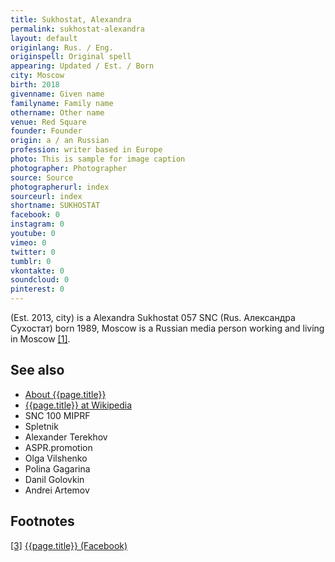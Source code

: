 ```yaml
---
title: Sukhostat, Alexandra
permalink: sukhostat-alexandra
layout: default
originlang: Rus. / Eng.
originspell: Original spell
appearing: Updated / Est. / Born
city: Moscow
birth: 2018
givenname: Given name
familyname: Family name
othername: Other name
venue: Red Square
founder: Founder
origin: a / an Russian
profession: writer based in Europe
photo: This is sample for image caption
photographer: Photographer
source: Source
photographerurl: index
sourceurl: index
shortname: SUKHOSTAT
facebook: 0
instagram: 0
youtube: 0
vimeo: 0
twitter: 0
tumblr: 0
vkontakte: 0
soundcloud: 0
pinterest: 0
---
```


(Est. 2013, city) is a Alexandra Sukhostat  057  SNC (Rus. Александра Сухостат) born 1989, Moscow is a Russian media person working and living in Moscow <span id="a1">[\[1\]](#f1)</span>.

## See also

+ [About {{page.title}}](index)
+ [{{page.title}} at Wikipedia](index)
+ SNC 100 MIPRF
+ Spletnik
+ Alexander Terekhov
+ ASPR.promotion
+ Olga Vilshenko
+ Polina Gagarina
+ Danil Golovkin
+ Andrei Artemov

## Footnotes

[[3]](#a3) <span id="f3"></span> [{{page.title}} (Facebook)](index)
